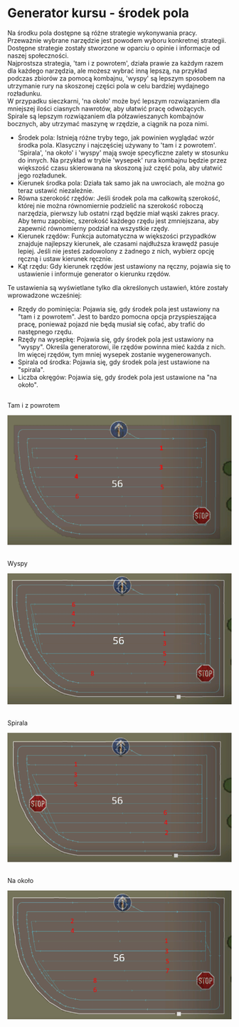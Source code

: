 # Generator kursu - środek pola  
Na środku pola dostępne są różne strategie wykonywania pracy. Przeważnie wybrane narzędzie jest powodem wyboru konkretnej strategii. Dostępne strategie zostały stworzone w oparciu o opinie i informacje od naszej społeczności.  
Najprostsza strategia, 'tam i z powrotem', działa prawie za każdym razem dla każdego narzędzia, ale możesz wybrać inną lepszą, na przykład podczas zbiorów za pomocą kombajnu, 'wyspy' są lepszym sposobem na utrzymanie rury na skoszonej części pola w celu bardziej wydajnego rozładunku.  
W przypadku sieczkarni, 'na około' może być lepszym rozwiązaniem dla mniejszej ilości ciasnych nawrotów, aby ułatwić pracę odwożących.  
Spirale są lepszym rozwiązaniem dla półzawieszanych kombajnów bocznych, aby utrzymać maszynę w rzędzie, a ciągnik na poza nimi.  


  
- Środek pola: Istnieją różne tryby tego, jak powinien wyglądać wzór środka pola. Klasyczny i najczęściej używany to 'tam i z powrotem'.  
'Spirala', 'na około' i 'wyspy' mają swoje specyficzne zalety w stosunku do innych. Na przykład w trybie 'wysepek' rura kombajnu będzie przez większość czasu skierowana na skoszoną już część pola, aby ułatwić jego rozładunek.  
- Kierunek środka pola: Działa tak samo jak na uwrociach, ale można go teraz ustawić niezależnie.  
- Równa szerokość rzędów: Jeśli środek pola ma całkowitą szerokość, której nie można równomiernie podzielić na szerokość roboczą narzędzia, pierwszy lub ostatni rząd będzie miał wąski zakres pracy. Aby temu zapobiec, szerokość każdego rzędu jest zmniejszana, aby zapewnić równomierny podział na wszystkie rzędy.  
- Kierunek rzędów: Funkcja automatyczna w większości przypadków znajduje najlepszy kierunek, ale czasami najdłuższa krawędź pasuje lepiej. Jeśli nie jesteś zadowolony z żadnego z nich, wybierz opcję ręczną i ustaw kierunek ręcznie.  
- Kąt rzędu: Gdy kierunek rzędów jest ustawiony na ręczny, pojawia się to ustawienie i informuje generator o kierunku rzędów.  
  
Te ustawienia są wyświetlane tylko dla określonych ustawień, które zostały wprowadzone wcześniej:  
- Rzędy do pominięcia: Pojawia się, gdy środek pola jest ustawiony na "tam i z powrotem". Jest to bardzo pomocna opcja przyspieszająca pracę, ponieważ pojazd nie będą musiał się cofać, aby trafić do następnego rzędu.  
- Rzędy na wysepkę: Pojawia się, gdy środek pola jest ustawiony na "wyspy". Określa generatorowi, ile rzędów powinna mieć każda z nich. Im więcej rzędów, tym mniej wysepek zostanie wygenerowanych.  
- Spirala od środka: Pojawia się, gdy środek pola jest ustawione na "spirala".  
- Liczba okręgów: Pojawia się, gdy środek pola jest ustawione na "na około".  



## 
Tam i z powrotem

![Image](../assets/images/updown_0_0_1024_591.png)


## 
Wyspy


![Image](../assets/images/lands_0_0_1024_599.png)


## 
Spirala


![Image](../assets/images/spiral_0_0_1024_590.png)


## 
Na około


![Image](../assets/images/racetrack_0_0_1024_589.png)

